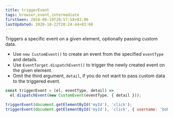 ```yaml
---
title: triggerEvent
tags: browser,event,intermediate
firstSeen: 2018-06-19T20:57:58+03:00
lastUpdated: 2020-10-22T20:24:44+03:00
---
```


Triggers a specific event on a given element, optionally passing custom data.

- Use `new CustomEvent()` to create an event from the specified `eventType` and details.
- Use `EventTarget.dispatchEvent()` to trigger the newly created event on the given element.
- Omit the third argument, `detail`, if you do not want to pass custom data to the triggered event.

```js
const triggerEvent = (el, eventType, detail) =>
  el.dispatchEvent(new CustomEvent(eventType, { detail }));
```

```js
triggerEvent(document.getElementById('myId'), 'click');
triggerEvent(document.getElementById('myId'), 'click', { username: 'bob' });
```
